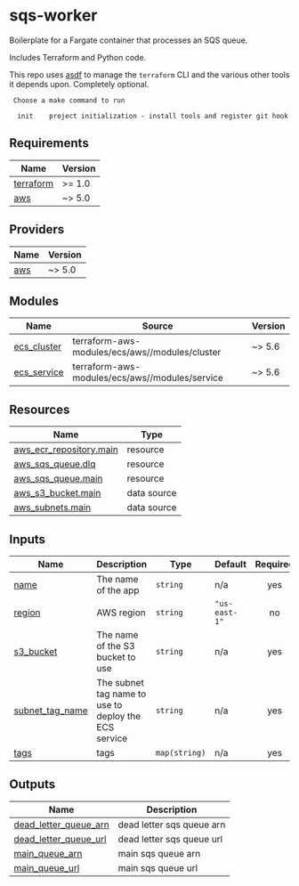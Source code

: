 # sqs-worker

Boilerplate for a Fargate container that processes an SQS queue.

Includes Terraform and Python code.

This repo uses [asdf](https://asdf-vm.com/) to manage the `terraform` CLI and the various other tools it depends upon. Completely optional.

```
 Choose a make command to run

  init    project initialization - install tools and register git hook
```

<!-- BEGINNING OF PRE-COMMIT-TERRAFORM DOCS HOOK -->
## Requirements

| Name | Version |
|------|---------|
| <a name="requirement_terraform"></a> [terraform](#requirement\_terraform) | >= 1.0 |
| <a name="requirement_aws"></a> [aws](#requirement\_aws) | ~> 5.0 |

## Providers

| Name | Version |
|------|---------|
| <a name="provider_aws"></a> [aws](#provider\_aws) | ~> 5.0 |

## Modules

| Name | Source | Version |
|------|--------|---------|
| <a name="module_ecs_cluster"></a> [ecs\_cluster](#module\_ecs\_cluster) | terraform-aws-modules/ecs/aws//modules/cluster | ~> 5.6 |
| <a name="module_ecs_service"></a> [ecs\_service](#module\_ecs\_service) | terraform-aws-modules/ecs/aws//modules/service | ~> 5.6 |

## Resources

| Name | Type |
|------|------|
| [aws_ecr_repository.main](https://registry.terraform.io/providers/hashicorp/aws/latest/docs/resources/ecr_repository) | resource |
| [aws_sqs_queue.dlq](https://registry.terraform.io/providers/hashicorp/aws/latest/docs/resources/sqs_queue) | resource |
| [aws_sqs_queue.main](https://registry.terraform.io/providers/hashicorp/aws/latest/docs/resources/sqs_queue) | resource |
| [aws_s3_bucket.main](https://registry.terraform.io/providers/hashicorp/aws/latest/docs/data-sources/s3_bucket) | data source |
| [aws_subnets.main](https://registry.terraform.io/providers/hashicorp/aws/latest/docs/data-sources/subnets) | data source |

## Inputs

| Name | Description | Type | Default | Required |
|------|-------------|------|---------|:--------:|
| <a name="input_name"></a> [name](#input\_name) | The name of the app | `string` | n/a | yes |
| <a name="input_region"></a> [region](#input\_region) | AWS region | `string` | `"us-east-1"` | no |
| <a name="input_s3_bucket"></a> [s3\_bucket](#input\_s3\_bucket) | The name of the S3 bucket to use | `string` | n/a | yes |
| <a name="input_subnet_tag_name"></a> [subnet\_tag\_name](#input\_subnet\_tag\_name) | The subnet tag name to use to deploy the ECS service | `string` | n/a | yes |
| <a name="input_tags"></a> [tags](#input\_tags) | tags | `map(string)` | n/a | yes |

## Outputs

| Name | Description |
|------|-------------|
| <a name="output_dead_letter_queue_arn"></a> [dead\_letter\_queue\_arn](#output\_dead\_letter\_queue\_arn) | dead letter sqs queue arn |
| <a name="output_dead_letter_queue_url"></a> [dead\_letter\_queue\_url](#output\_dead\_letter\_queue\_url) | dead letter sqs queue url |
| <a name="output_main_queue_arn"></a> [main\_queue\_arn](#output\_main\_queue\_arn) | main sqs queue arn |
| <a name="output_main_queue_url"></a> [main\_queue\_url](#output\_main\_queue\_url) | main sqs queue url |
<!-- END OF PRE-COMMIT-TERRAFORM DOCS HOOK -->
